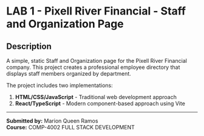 # LAB 1 - Pixell River Financial - Staff and Organization Page

## Description

A simple, static Staff and Organization page for the Pixell River Financial company. This project creates a professional employee directory that displays staff members organized by department.


The project includes two implementations:
1. **HTML/CSS/JavaScript** - Traditional web development approach
2. **React/TypeScript** - Modern component-based approach using Vite

---

**Submitted by:** Marion Queen Ramos  
**Course:** COMP-4002 FULL STACK DEVELOPMENT  
